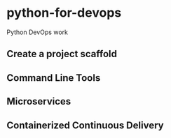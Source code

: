 # python-for-devops
Python DevOps work

## Create a project scaffold

## Command Line Tools

## Microservices

## Containerized Continuous Delivery


